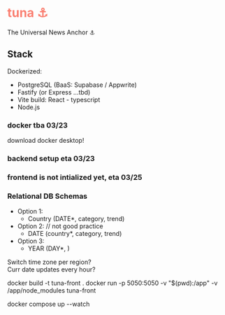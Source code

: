 # <span style="color:salmon">tuna ⚓</span>

The Universal News Anchor ⚓

## Stack
Dockerized:<br>
- PostgreSQL (BaaS: Supabase / Appwrite)
- Fastify (or Express ...tbd)
- Vite build: React - typescript
- Node.js


### docker tba 03/23
download docker desktop!

### backend setup eta 03/23

### frontend is not intialized yet, eta 03/25


### Relational DB Schemas
- Option 1:
  - Country (DATE*, category, trend)
- Option 2: // not good practice
  - DATE (country*, category, trend)
- Option 3:
  - YEAR (DAY*, )

Switch time zone per region? <br>
Curr date updates every hour? <br>



docker build -t tuna-front .
docker run -p 5050:5050 -v "$(pwd):/app" -v /app/node_modules tuna-front

docker compose up --watch